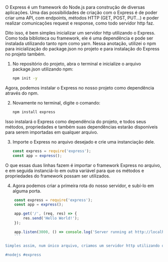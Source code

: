 O Express é um framework do Node.js para construção de diversas aplicações. Uma das possibilidades de criação com o Express é de poder criar uma API, com endpoints, métodos HTTP (GET, POST, PUT...) e poder realizar comunicações request e response, como todo servidor http faz.

Dito isso, é bem simples inicializar um servidor http utilizando o Express. Como toda biblioteca ou framework, ele é uma dependência e pode ser instalada utilizando tanto npm como yarn. Nessa anotação, utilizei o npm para inicialização do package.json no projeto e para instalação do Express no projeto também.

1. No repositório do projeto, abra o terminal e inicialize o arquivo package.json utilizando npm:
	``` bash
	npm init -y
	```
Agora, podemos instalar o Express no nosso projeto como dependência através do npm.

2.  Novamente no terminal, digite o comando:
	``` bash
	npm install express
	```
Isso instalará o Express como dependência do projeto, e todos seus métodos, propriedades e também suas dependências estarão disponíveis para serem importadas em qualquer arquivo.

3. Importe o Express no arquivo desejado e crie uma instanciação dele.
	``` javascript
	const express = require('express');
	const app = express();
	```
O que essas duas linhas fazem é importar o framework Express no arquivo, e em seguida instanciá-lo em outra variável para que os métodos e propriedades do framework possam ser utilizados.

4. Agora podemos criar a primeira rota do nosso servidor, e subí-lo em alguma porta.
``` javascript
	const express = require('express');
	const app = express();

	app.get('/', (req, res) => {
		res.send('Hello World!');
	});

	app.listen(3000, () => console.log('Server running at http://localhost:3000'));
	```

Simples assim, num único arquivo, criamos um servidor http utilizando o Express, subimos ele na porta 3000 da nossa máquina e definimos um método **GET** para a rota **/** que ao receber uma request retorna a string Hello World! como response.

#nodejs #express